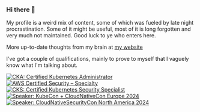 ### Hi there 👋

My profile is a weird mix of content, some of which was fueled by late night procrastination. Some of it might be useful, most of it is long forgotten and very much not maintained. Good luck to ye who enters here. 

More up-to-date thoughts from my brain at [my website](https://blog.iainsmart.co.uk)

I've got a couple of qualifications, mainly to prove to myself that I vaguely know what I'm talking about.

<!-- Markers for Credly badge thingies -->
<!--START_SECTION:badges-->
[![CKA: Certified Kubernetes Administrator](https://images.credly.com/size/110x110/images/8b8ed108-e77d-4396-ac59-2504583b9d54/cka_from_cncfsite__281_29.png)](http://www.credly.com/badges/d9721a3e-71d9-4b2b-879d-8f0606285d8a "CKA: Certified Kubernetes Administrator")
[![AWS Certified Security – Specialty](https://images.credly.com/size/110x110/images/53acdae5-d69f-4dda-b650-d02ed7a50dd7/image.png)](http://www.credly.com/badges/26e5b7ed-147c-40ca-8d09-1f2e757ac83e "AWS Certified Security – Specialty")
[![CKS: Certified Kubernetes Security Specialist](https://images.credly.com/size/110x110/images/9945dfcb-1cca-4529-85e6-db1be3782210/kubernetes-security-specialist-logo2.png)](http://www.credly.com/badges/b2e13394-52d8-4afb-812e-759bca2cc766 "CKS: Certified Kubernetes Security Specialist")
[![Speaker: KubeCon + CloudNativeCon Europe 2024](https://images.credly.com/size/110x110/images/7452e181-d092-4b92-934f-dfc16d9061e9/image.png)](http://www.credly.com/badges/c60a047a-3f44-4a7c-8c8b-ab9e9297220d "Speaker: KubeCon + CloudNativeCon Europe 2024")
[![Speaker: CloudNativeSecurityCon North America 2024](https://images.credly.com/size/110x110/images/1f315697-2e3f-4de2-8623-b27dbd602efb/image.png)](http://www.credly.com/badges/fae9f7d7-7452-49e1-a2fe-6615c5522662 "Speaker: CloudNativeSecurityCon North America 2024")
<!--END_SECTION:badges-->

<!--
**smarticu5/smarticu5** is a ✨ _special_ ✨ repository because its `README.md` (this file) appears on your GitHub profile.

Here are some ideas to get you started:

- 🔭 I’m currently working on ...
- 🌱 I’m currently learning ...
- 👯 I’m looking to collaborate on ...
- 🤔 I’m looking for help with ...
- 💬 Ask me about ...
- 📫 How to reach me: ...
- 😄 Pronouns: ...
- ⚡ Fun fact: ...
-->
